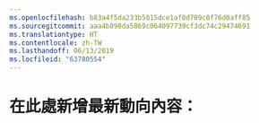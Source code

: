 ```yaml
---
ms.openlocfilehash: b83a4f5da233b5015dce1af0d709c8f76d0aff85
ms.sourcegitcommit: aaa4b898da5869c064097739cf3dc74c29474691
ms.translationtype: HT
ms.contentlocale: zh-TW
ms.lasthandoff: 06/13/2019
ms.locfileid: "63780554"
---
```

# <a name="add-whats-new-content-here"></a>在此處新增最新動向內容：